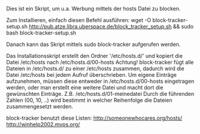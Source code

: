 Dies ist ein Skript, um u.a. Werbung mittels der hosts Datei zu blocken.

Zum Installieren, einfach diesen Befehl ausführen:
  wget -O block-tracker-setup.sh http://pub.atze.libra.uberspace.de/block_tracker_setup.sh && sudo bash block-tracker-setup.sh

Danach kann das Skript mittels
  sudo block-tracker 
aufgerufen werden.

Das Installationsskript erstellt den Ordner '/etc/hosts.d/' und kopiert die Datei /etc/hosts nach /etc/hosts.d/00-hosts
Achtung! block-tracker fügt alle Dateien in /etc/hosts.d/ zu einer /etc/hosts
zusammen, dadurch wird die Datei /etc/hosts bei jedem Aufruf überschrieben. 
Um eigene Einträge aufzunehmen, müssen diese entweder in /etc/hosts.d/00-hosts
eingetragen werden, oder man erstellt eine weitere Datei und macht
dort die gewünschten Einträge. Z.B. /etc/hosts.d/01-meinedatei
Durch die führenden Zahlen (00, 10, ..) wird bestimmt in welcher Reihenfolge
die Dateien zusammengesetzt werden.

block-tracker benutzt diese Listen:
http://someonewhocares.org/hosts/
http://winhelp2002.mvps.org/
